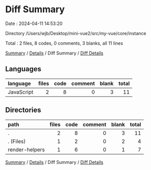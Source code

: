 # Diff Summary

Date : 2024-04-11 14:53:20

Directory /Users/wjb/Desktop/mini-vue2/src/my-vue/core/instance

Total : 2 files,  8 codes, 0 comments, 3 blanks, all 11 lines

[Summary](results.md) / [Details](details.md) / Diff Summary / [Diff Details](diff-details.md)

## Languages
| language | files | code | comment | blank | total |
| :--- | ---: | ---: | ---: | ---: | ---: |
| JavaScript | 2 | 8 | 0 | 3 | 11 |

## Directories
| path | files | code | comment | blank | total |
| :--- | ---: | ---: | ---: | ---: | ---: |
| . | 2 | 8 | 0 | 3 | 11 |
| . (Files) | 1 | 2 | 0 | 2 | 4 |
| render-helpers | 1 | 6 | 0 | 1 | 7 |

[Summary](results.md) / [Details](details.md) / Diff Summary / [Diff Details](diff-details.md)